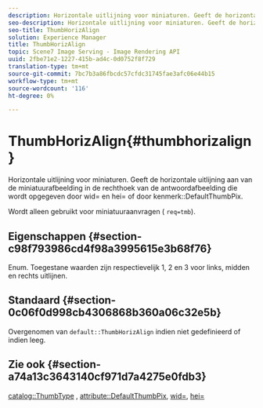 ```yaml
---
description: Horizontale uitlijning voor miniaturen. Geeft de horizontale uitlijning aan van de miniatuurafbeelding in de rechthoek van de antwoordafbeelding die wordt opgegeven door wid= en hei= of door kenmerk DefaultThumbPix.
seo-description: Horizontale uitlijning voor miniaturen. Geeft de horizontale uitlijning aan van de miniatuurafbeelding in de rechthoek van de antwoordafbeelding die wordt opgegeven door wid= en hei= of door kenmerk DefaultThumbPix.
seo-title: ThumbHorizAlign
solution: Experience Manager
title: ThumbHorizAlign
topic: Scene7 Image Serving - Image Rendering API
uuid: 2fbe71e2-1227-415b-ad4c-0d0752f8f729
translation-type: tm+mt
source-git-commit: 7bc7b3a86fbcdc57cfdc31745fae3afc06e44b15
workflow-type: tm+mt
source-wordcount: '116'
ht-degree: 0%

---
```



# ThumbHorizAlign{#thumbhorizalign}

Horizontale uitlijning voor miniaturen. Geeft de horizontale uitlijning aan van de miniatuurafbeelding in de rechthoek van de antwoordafbeelding die wordt opgegeven door wid= en hei= of door kenmerk::DefaultThumbPix.

Wordt alleen gebruikt voor miniatuuraanvragen ( `req=tmb`).

## Eigenschappen {#section-c98f793986cd4f98a3995615e3b68f76}

Enum. Toegestane waarden zijn respectievelijk 1, 2 en 3 voor links, midden en rechts uitlijnen.

## Standaard {#section-0c06f0d998cb4306868b360a06c32e5b}

Overgenomen van `default::ThumbHorizAlign` indien niet gedefinieerd of indien leeg.

## Zie ook {#section-a74a13c3643140cf971d7a4275e0fdb3}

[catalog::ThumbType](../../../../../is-api/image-catalog/image-serving-api-ref/c-image-catalog-reference/c-image-svg-data-reference/c-image-data-reference/r-thumbtype-cat.md#reference-41149ddffc8749cba2f8d9c8e2611e03) ,  [attribute::DefaultThumbPix](../../../../../is-api/image-catalog/image-serving-api-ref/c-image-catalog-reference/c-attributes-reference/r-defaultthumbpix.md#reference-cf52bb74bed2466e8bc8adb0cacd6141),  [wid=](../../../../../is-api/http-ref/image-serving-api-ref/c-http-protocol-reference/c-command-reference/r-is-http-wid.md#reference-bfeadcb67bf4485f851eb21345527e47),  [hei=](../../../../../is-api/http-ref/image-serving-api-ref/c-http-protocol-reference/c-command-reference/r-is-http-hei.md#reference-6d6f556ccc0e4b98a815e8a5c1944a96)
